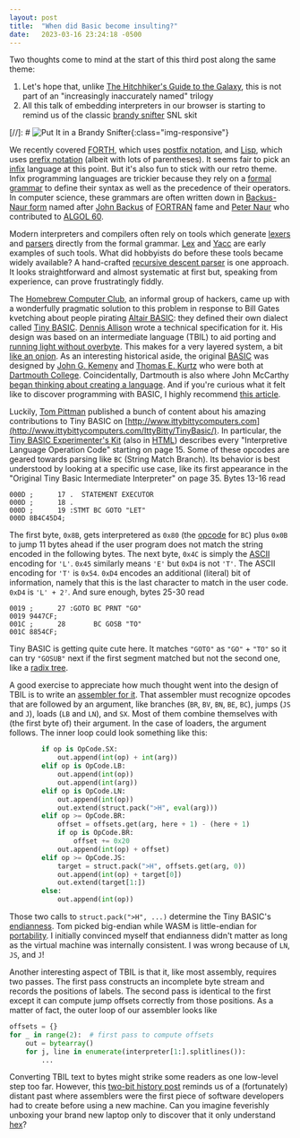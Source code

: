 ```yaml
---
layout: post
title:  "When did Basic become insulting?"
date:   2023-03-16 23:24:18 -0500
---
```


Two thoughts come to mind at the start of this third post along the same theme:

1. Let's hope that, unlike
[The Hitchhiker's Guide to the Galaxy](https://en.wikipedia.org/wiki/The_Hitchhiker%27s_Guide_to_the_Galaxy),
this is not part of an "increasingly inaccurately named" trilogy
1. All this talk of embedding interpreters in our browser is starting to remind us of the classic
[brandy snifter](https://www.nbc.com/saturday-night-live/video/put-it-in-a-brandy-snifter/2870520) SNL skit

[//]: # ![Put It in a Brandy Snifter](https://img.nbc.com/sites/nbcunbc/files/images/2015/6/06/150602_2870520_Lasting_Impressions___Brandy.jpg){:class="img-responsive"}

We recently covered [FORTH](/2023/02/24/what-forth-again.html), which uses
[postfix notation](https://en.wikipedia.org/wiki/Reverse_Polish_notation),
and [Lisp](docs/_posts/2023-03-09-what-do-you-mean-homoiconic.md), which uses
[prefix notation](https://simple.wikipedia.org/wiki/Prefix_notation)
(albeit with lots of parentheses).  It seems fair to pick an 
[infix](https://en.wikipedia.org/wiki/Infix_notation) language at this point.  But it's also fun to stick with
our retro theme.  Infix programming languages are trickier because they rely on a 
[formal grammar](https://en.wikipedia.org/wiki/Context-free_grammar) to define their syntax as well
as the precedence of their operators.  In computer science, these grammars are often written down
in [Backus-Naur form](https://en.wikipedia.org/wiki/Backus%E2%80%93Naur_form) named after
[John Backus](https://en.wikipedia.org/wiki/John_Backus) of 
[FORTRAN](docs/_posts/2023-01-15-what-to-about-fortran.md) fame and
[Peter Naur](https://en.wikipedia.org/wiki/Peter_Naur) who contributed to
[ALGOL 60](https://en.wikipedia.org/wiki/ALGOL_60).

Modern interpreters and compilers often rely on tools which generate
[lexers](https://en.wikipedia.org/wiki/Lexical_analysis) and
[parsers](https://en.wikipedia.org/wiki/Parsing) directly from the formal grammar.
[Lex](https://en.wikipedia.org/wiki/Lex_(software)) and [Yacc](https://en.wikipedia.org/wiki/Yacc)
are early examples of such tools.  What did hobbyists do before these tools became
widely available?  A hand-crafted [recursive descent parser](https://en.wikipedia.org/wiki/Recursive_descent_parser)
is one approach.  It looks straightforward and almost systematic at first but, speaking from experience,
can prove frustratingly fiddly.

The [Homebrew Computer Club](https://en.wikipedia.org/wiki/Homebrew_Computer_Club), an
informal group of hackers, came up with a wonderfully pragmatic solution to this problem in response to
Bill Gates kvetching about people pirating [Altair BASIC](https://en.wikipedia.org/wiki/Altair_BASIC):
they defined their own dialect called [Tiny BASIC](https://en.wikipedia.org/wiki/Tiny_BASIC).
[Dennis Allison](https://en.wikipedia.org/wiki/Dennis_Allison) wrote a technical specification
for it.  His design was based on an intermediate language (TBIL) to aid porting and 
[running light without overbyte](https://en.wikipedia.org/wiki/Dr._Dobb%27s_Journal).
This makes for a very layered system, a bit [like an onion](https://troypress.com/the-tiny-basic-interpretive-language-il-and-onions/).
As an interesting historical aside, the original [BASIC](https://en.wikipedia.org/wiki/BASIC) was
designed by [John G. Kemeny](https://en.wikipedia.org/wiki/John_G._Kemeny) and
[Thomas E. Kurtz](https://en.wikipedia.org/wiki/Thomas_E._Kurtz) who were both at
[Dartmouth College](https://en.wikipedia.org/wiki/Dartmouth_College).  Coincidentally,
Dartmouth is also where John McCarthy [began thinking about creating a language](https://twobithistory.org/2018/10/14/lisp.html).
And if you're curious what it felt like to discover programming with BASIC, I highly
recommend [this article](https://twobithistory.org/2018/09/02/learning-basic.html).

Luckily, [Tom Pittman](https://en.wikipedia.org/wiki/Tom_Pittman_(computer_scientist)) published
a bunch of content about his amazing contributions to Tiny BASIC on 
[http://www.ittybittycomputers.com](http://www.ittybittycomputers.com/IttyBitty/TinyBasic/).
In particular, the [Tiny BASIC Experimenter's Kit](http://www.ittybittycomputers.com/IttyBitty/TinyBasic/TBEK.txt)
(also in [HTML](http://retro.hansotten.nl/uploads/files/tbek.html))
describes every "Interpretive Language Operation Code" starting on page 15.  Some of these
opcodes are geared towards parsing like `BC` (String Match Branch).  Its behavior is best understood by
looking at a specific use case, like its first appearance in the "Original Tiny Basic Intermediate Interpreter"
on page 35.  Bytes 13-16 read

    000D ;      17 .  STATEMENT EXECUTOR
    000D ;      18 .
    000D ;      19 :STMT BC GOTO "LET"
    000D 8B4C45D4;

The first byte, `0x8B`, gets interpretered as `0x80` (the [opcode](https://en.wikipedia.org/wiki/Opcode) for `BC`)
plus `0x0B` to jump 11 bytes ahead if the user program does not match the string encoded in the following
bytes.  The next byte, `0x4C` is simply the [ASCII](https://en.wikipedia.org/wiki/ASCII) encoding for `'L'`.
`0x45` similarly means `'E'` but `0xD4` is not `'T'`.  The ASCII encoding for `'T'` is `0x54`.  `0xD4` encodes an
additional (literal) bit of information, namely that this is the last character to match in the user code.
`0xD4` is `'L' + 2⁷`.  And sure enough, bytes 25-30 read

    0019 ;      27 :GOTO BC PRNT "GO"
    0019 9447CF;
    001C ;      28       BC GOSB "TO"
    001C 8854CF;

Tiny BASIC is getting quite cute here.  It matches `"GOTO"` as `"GO"` + `"TO"` so it can try `"GOSUB"` next
if the first segment matched but not the second one, like a [radix tree](https://en.wikipedia.org/wiki/Radix_tree).

A good exercise to appreciate how much thought went into the design of TBIL is to write an
[assembler for it](https://github.com/jburgy/blog/blob/master/TinyBasic/assembler.py).
That assembler must recognize opcodes that are followed by an argument, like branches (`BR`, `BV`, `BN`, `BE`, `BC`),
jumps (`JS` and `J`), loads (`LB` and `LN`), and `SX`.  Most of them combine themselves with (the first byte of)
their argument. In the case of loaders, the argument follows.  The inner loop could look something like this:

```python
        if op is OpCode.SX:
            out.append(int(op) + int(arg))
        elif op is OpCode.LB:
            out.append(int(op))
            out.append(int(arg))
        elif op is OpCode.LN:
            out.append(int(op))
            out.extend(struct.pack(">H", eval(arg)))
        elif op >= OpCode.BR:
            offset = offsets.get(arg, here + 1) - (here + 1)
            if op is OpCode.BR:
                offset += 0x20
            out.append(int(op) + offset)
        elif op >= OpCode.JS:
            target = struct.pack(">H", offsets.get(arg, 0))
            out.append(int(op) + target[0])
            out.extend(target[1:])
        else:
            out.append(int(op))
```

Those two calls to `struct.pack(">H", ...)` determine the Tiny BASIC's 
[endianness](https://en.wikipedia.org/wiki/Endianness).  Tom picked big-endian while
WASM is little-endian for [portability](https://webassembly.org/docs/portability/).
I initially convinced myself that endianness didn't matter as long as the virtual
machine was internally consistent.  I was wrong because of `LN`, `JS`, and `J`!

Another interesting aspect of TBIL is that it, like most assembly, requires two passes.  The first pass constructs
an incomplete byte stream and records the positions of labels. The second pass is identical to the first except it
can compute jump offsets correctly from those positions. As a matter of fact, the outer loop of our assembler looks like

```python
offsets = {}
for _ in range(2):  # first pass to compute offsets
    out = bytearray()
    for j, line in enumerate(interpreter[1:].splitlines()):
        ...
```

Converting TBIL text to bytes might strike some readers as one low-level step too far. However, this
[two-bit history post](https://twobithistory.org/2018/11/12/cat.html) reminds us of a (fortunately)
distant past where assemblers were the first piece of software developers had to create before using a new machine.
Can you imagine feverishly unboxing your brand new laptop only to discover that it only understand
[hex](https://en.wikipedia.org/wiki/Hexadecimal)? 

<div id="terminal"></div>
<script src="https://cdn.jsdelivr.net/npm/xterm@4.17.0/lib/xterm.min.js"></script>
<script src="https://cdn.jsdelivr.net/npm/xterm-pty@0.9.4/index.js"></script>
<script>
    const xterm = new Terminal();
    xterm.open(document.getElementById("terminal"));

    const { master, slave } = openpty();
    xterm.loadAddon(master);

    const worker = new Worker("/assets/js/TinyBasic.worker.js");
    new TtyServer(slave).start(worker);
</script>

